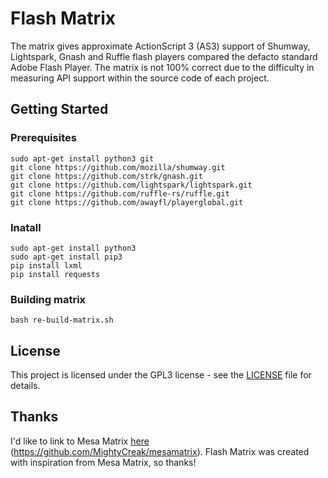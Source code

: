 
# Flash Matrix
The matrix gives approximate ActionScript 3 (AS3) support of Shumway, Lightspark, Gnash and Ruffle flash players compared the defacto standard Adobe Flash Player. The matrix is not 100% correct due to the difficulty in measuring API support within the source code of each project.

## Getting Started

### Prerequisites

```
sudo apt-get install python3 git
git clone https://github.com/mozilla/shumway.git
git clone https://github.com/strk/gnash.git
git clone https://github.com/lightspark/lightspark.git
git clone https://github.com/ruffle-rs/ruffle.git
git clone https://github.com/awayfl/playerglobal.git
```

### Inatall
```
sudo apt-get install python3
sudo apt-get install pip3
pip install lxml
pip install requests
```
### Building matrix
```
bash re-build-matrix.sh
```


## License

This project is licensed under the GPL3 license - see the [LICENSE](LICENSE) file for details.

## Thanks
I'd like to link to Mesa Matrix [here](https://github.com/MightyCreak/mesamatrix) (https://github.com/MightyCreak/mesamatrix). Flash Matrix was created with inspiration from Mesa Matrix, so thanks!
